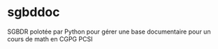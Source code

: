 # sgbddoc
SGBDR polotée par Python pour gérer une base documentaire pour un cours de math en CGPG PCSI
